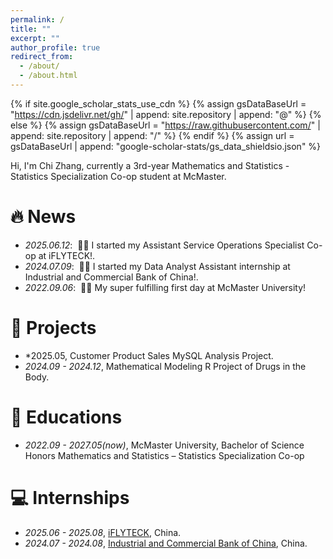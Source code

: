 ```yaml
---
permalink: /
title: ""
excerpt: ""
author_profile: true
redirect_from: 
  - /about/
  - /about.html
---
```


{% if site.google_scholar_stats_use_cdn %}
{% assign gsDataBaseUrl = "https://cdn.jsdelivr.net/gh/" | append: site.repository | append: "@" %}
{% else %}
{% assign gsDataBaseUrl = "https://raw.githubusercontent.com/" | append: site.repository | append: "/" %}
{% endif %}
{% assign url = gsDataBaseUrl | append: "google-scholar-stats/gs_data_shieldsio.json" %}

<span class='anchor' id='about-me'></span>

Hi, I'm Chi Zhang, currently a 3rd-year Mathematics and Statistics - Statistics Specialization Co-op student at McMaster.


# 🔥 News
- *2025.06.12*: &nbsp;🎉🎉 I started my Assistant Service Operations Specialist Co-op at iFLYTECK!.
- *2024.07.09*: &nbsp;🎉🎉 I started my Data Analyst Assistant internship at Industrial and Commercial Bank of China!.
- *2022.09.06*: &nbsp;🎉🎉 My super fulfilling first day at McMaster University!

# 📝 Projects
- *2025.05, Customer Product Sales MySQL Analysis Project.
- *2024.09 - 2024.12*, Mathematical Modeling R Project of Drugs in the Body. 

# 📖 Educations
- *2022.09 - 2027.05(now)*, McMaster University, Bachelor of Science Honors Mathematics and Statistics – Statistics Specialization Co-op

# 💻 Internships
- *2025.06 - 2025.08*, [iFLYTECK](https://www.iflytek.com/en/index.html), China.
- *2024.07 - 2024.08*, [Industrial and Commercial Bank of China](https://www.icbc-ltd.com/ICBCLtd/en/), China.
